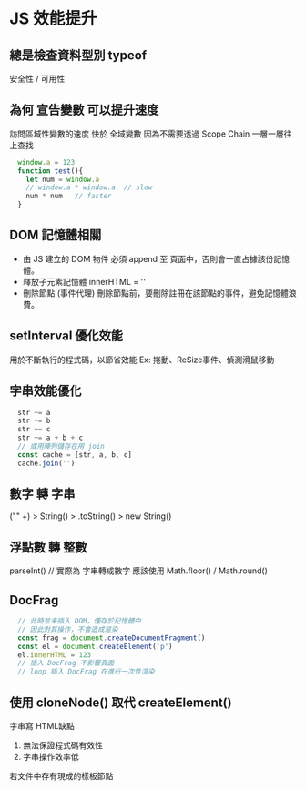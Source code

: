 # JS 效能提升

## 總是檢查資料型別  typeof
安全性 / 可用性

## 為何 宣告變數 可以提升速度
訪問區域性變數的速度 快於 全域變數
因為不需要透過 Scope Chain 一層一層往上查找
```js
  window.a = 123
  function test(){
    let num = window.a
    // window.a * window.a  // slow
    num * num   // faster
  }
```

## DOM 記憶體相關
* 由 JS 建立的 DOM 物件
必須 append 至 頁面中，否則會一直占據該份記憶體。
* 釋放子元素記憶體
innerHTML = ''
* 刪除節點 (事件代理)
刪除節點前，要刪除註冊在該節點的事件，避免記憶體浪費。

## setInterval 優化效能
用於不斷執行的程式碼，以節省效能
Ex: 捲動、ReSize事件、偵測滑鼠移動

## 字串效能優化
```js
  str += a
  str += b
  str += c
  str += a + b + c
  // 或用陣列儲存在用 join
  const cache = [str, a, b, c]
  cache.join('')
```

## 數字 轉 字串
("" +) > String() > .toString() > new String()

## 浮點數 轉 整數
parseInt() // 實際為 字串轉成數字
應該使用 Math.floor() / Math.round()

## DocFrag
```js
  // 此時並未插入 DOM，僅存於記憶體中
  // 因此對其操作，不會造成渲染
  const frag = document.createDocumentFragment()
  const el = document.createElement('p')
  el.innerHTML = 123
  // 插入 DocFrag 不影響頁面
  // loop 插入 DocFrag 在進行一次性渲染
```

## 使用 cloneNode() 取代 createElement()
字串寫 HTML缺點
1. 無法保證程式碼有效性
2. 字串操作效率低

若文件中存有現成的樣板節點 <template>
使用 cloneNode() 會快於 createElement()

## 使用 firstChild / nextElementSibling
代替 children 進行遍歷
```js
  const fNode = elem.firstChild
  while (node){
    node = node.nextElementSibling
  }
```

## 條件分支
* 可能性 高 排到 低 ，可以減少探測次數
* switch 快於 of 
* 使用三元運算
num = (a > b) ? a : b

## 使用 常量
多處會用到的 常量應該抽取出來
Ex:
1. UI上的字串 : 日後做國際化會更方便
2. URLs : 資源的位置
3. 未來容意更改的值

## 不去任意更動物件
* 不新增屬性 / 方法
* 不重定義方法
應該建立包含該功能的新物件，在做操作
建立自定型別，繼承該物件，在做操作


## 優化迴圈
* 在某些情況下，用減值迭代會更迅速
* 減化終止條件
每次迴圈都會計算終止條件，因此越減越好，
避免有 DOM 操作，將 length 先存於區域變數
* 減化迴圈體
* while > Loop > for in
for in 效能極差 因為會搜尋整個 prototype chain

## 迴圈引用   [查]
* 原理
執行 init，context 參照 el，el又參照內部 function，
導致此 Function 不會被 GC 一直保存在記憶體當中
```js
  function init(){
    const el = doqs('Elem')
    el.onclick = function(){ }   // 不佳
  }
  init()
  //---------------------------------------------
  function clickFunc(){}
  function init(){
    const el = doqs('Elem')
    el.onclick = clickFunc   // 即可解決 迴圈引用
  }
  init()
```

